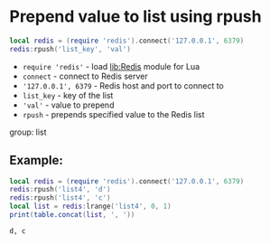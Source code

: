 # Prepend value to list using rpush

```lua
local redis = (require 'redis').connect('127.0.0.1', 6379)
redis:rpush('list_key', 'val')
```

- `require 'redis'` - load [lib:Redis](https://onelinerhub.com/lua-redis/how-to-install-lua-redis-module) module for Lua
- `connect` - connect to Redis server
- `'127.0.0.1', 6379` - Redis host and port to connect to
- `list_key` - key of the list
- `'val'` - value to prepend
- `rpush` - prepends specified value to the Redis list

group: list

## Example: 
```lua
local redis = (require 'redis').connect('127.0.0.1', 6379)
redis:rpush('list4', 'd')
redis:rpush('list4', 'c')
local list = redis:lrange('list4', 0, 1)
print(table.concat(list, ', '))
```
```
d, c

```

